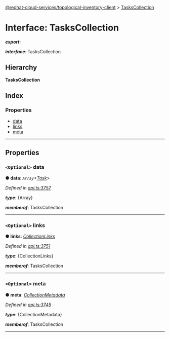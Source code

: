 [@redhat-cloud-services/topological-inventory-client](../README.md) > [TasksCollection](../interfaces/taskscollection.md)

# Interface: TasksCollection

*__export__*: 

*__interface__*: TasksCollection

## Hierarchy

**TasksCollection**

## Index

### Properties

* [data](taskscollection.md#data)
* [links](taskscollection.md#links)
* [meta](taskscollection.md#meta)

---

## Properties

<a id="data"></a>

### `<Optional>` data

**● data**: *`Array`<[Task](task.md)>*

*Defined in [api.ts:3757](https://github.com/RedHatInsights/javascript-clients/blob/master/packages/topological-inventory/api.ts#L3757)*

*__type__*: {Array}

*__memberof__*: TasksCollection

___
<a id="links"></a>

### `<Optional>` links

**● links**: *[CollectionLinks](collectionlinks.md)*

*Defined in [api.ts:3751](https://github.com/RedHatInsights/javascript-clients/blob/master/packages/topological-inventory/api.ts#L3751)*

*__type__*: {CollectionLinks}

*__memberof__*: TasksCollection

___
<a id="meta"></a>

### `<Optional>` meta

**● meta**: *[CollectionMetadata](collectionmetadata.md)*

*Defined in [api.ts:3745](https://github.com/RedHatInsights/javascript-clients/blob/master/packages/topological-inventory/api.ts#L3745)*

*__type__*: {CollectionMetadata}

*__memberof__*: TasksCollection

___

